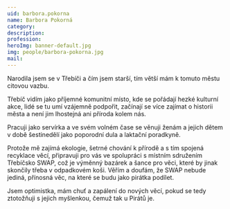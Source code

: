 ```yaml
---
uid: barbora.pokorna
name: Barbora Pokorná
category:
description:
profession:
heroImg: banner-default.jpg
img: people/barbora-pokorna.jpg
mail:
---
```


Narodila jsem se v Třebíči a čím jsem starší, tím větší mám k tomuto městu citovou vazbu.

Třebíč vidím jako příjemné komunitní místo, kde se pořádají hezké kulturní akce, lidé se tu umí vzájemně podpořit, začínají se více zajímat o historii města a není jim lhostejná ani příroda kolem nás.

Pracuji jako servírka a ve svém volném čase se věnuji ženám a jejich dětem v době šestinedělí jako poporodní dula a laktační poradkyně.

Protože mě zajímá ekologie, šetrné chování k přírodě a s tím spojená recyklace věcí, připravuji pro vás ve spolupráci s místním sdružením Třebíčsko SWAP, což je výměnný bazárek a šance pro věci, které by jinak skončily třeba v odpadkovém koši. Věřím a doufám, že SWAP nebude jediná, přínosná věc, na které se budu jako pirátka podílet.

Jsem optimistka, mám chuť a zapálení do nových věcí, pokud se tedy ztotožňuji s jejich myšlenkou, čemuž tak u Pirátů je.
